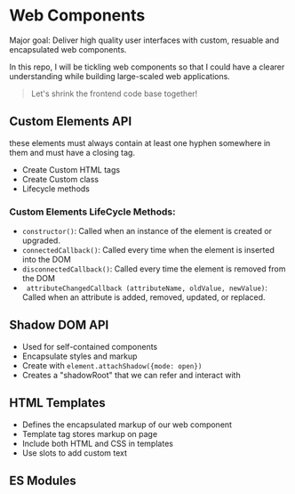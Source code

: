 # Web Components
Major goal: Deliver high quality user interfaces with custom, resuable and encapsulated web components.

In this repo, I will be tickling web components so that I could have a clearer understanding while building large-scaled web applications. 
> Let's shrink the frontend code base together!

## Custom Elements API
these elements must always contain at least one hyphen somewhere in them and must have a closing tag.
- Create Custom HTML tags
- Create Custom class
- Lifecycle methods 

### Custom Elements LifeCycle Methods:
- ```constructor()```: Called when an instance of the element is created or upgraded.
- ```connectedCallback()```: Called every time when the element is inserted into the DOM
- ```disconnectedCallback()```: Called every time the element is removed from the DOM
- ``` attributeChangedCallback (attributeName, oldValue, newValue)```: Called when an attribute is added, removed, updated, or replaced.


## Shadow DOM API
- Used for self-contained components
- Encapsulate styles and markup
- Create with ```element.attachShadow({mode: open})```
- Creates a "shadowRoot" that we can refer and interact with 

## HTML Templates
- Defines the encapsulated markup of our web component
- Template tag stores markup on page
- Include both HTML and CSS in templates
- Use slots to add custom text

## ES Modules


